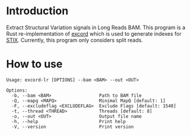 # Introduction

Extract Structural Variation signals in Long Reads BAM. This program is a Rust re-implementation of [excord](https://github.com/brentp/excord) which is used to generate indexes for [STIX](https://github.com/ryanlayer/stix). Currently, this program only considers split reads.

# How to use

```
Usage: excord-lr [OPTIONS] --bam <BAM> --out <OUT>

Options:
  -b, --bam <BAM>                  Path to BAM file
  -Q, --mapq <MAPQ>                Minimal MapQ [default: 1]
  -F, --excludeflag <EXCLUDEFLAG>  Exclude Flags [default: 1540]
  -t, --thread <THREAD>            Threads [default: 8]
  -o, --out <OUT>                  Output file name
  -h, --help                       Print help
  -V, --version                    Print version
```
